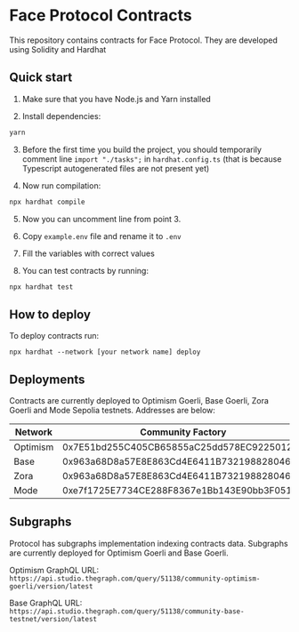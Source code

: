 # Face Protocol Contracts

This repository contains contracts for Face Protocol. They are developed using Solidity and Hardhat

## Quick start

1. Make sure that you have Node.js and Yarn installed

2. Install dependencies:

```bash
yarn
```

3. Before the first time you build the project, you should temporarily comment line `import "./tasks";` in `hardhat.config.ts` (that is because Typescript autogenerated files are not present yet)

4. Now run compilation:

```bash
npx hardhat compile
```

5. Now you can uncomment line from point 3.

6. Copy `example.env` file and rename it to `.env`

7. Fill the variables with correct values

8. You can test contracts by running:

```bash
npx hardhat test
```

## How to deploy

To deploy contracts run:

```
npx hardhat --network [your network name] deploy
```

## Deployments

Contracts are currently deployed to Optimism Goerli, Base Goerli, Zora Goerli and Mode Sepolia testnets. Addresses are below:

| Network  | Community Factory                          | Community Implementation                   |
| -------- | ------------------------------------------ | ------------------------------------------ |
| Optimism | 0x7E51bd255C405CB65855aC25dd578EC922501211 | 0x5D3EE2a6943B7e07120ac33dd5849074181be044 |
| Base     | 0x963a68D8a57E8E863Cd4E6411B7321988280465f | 0x8176E84744FaFD7f3a9b497339563D8F55829ffb |
| Zora     | 0x963a68D8a57E8E863Cd4E6411B7321988280465f | 0x8176E84744FaFD7f3a9b497339563D8F55829ffb |
| Mode     | 0xe7f1725E7734CE288F8367e1Bb143E90bb3F0512 | 0x5FbDB2315678afecb367f032d93F642f64180aa3 |

## Subgraphs

Protocol has subgraphs implementation indexing contracts data. Subgraphs are currently deployed for Optimism Goerli and Base Goerli.

Optimism GraphQL URL: `https://api.studio.thegraph.com/query/51138/community-optimism-goerli/version/latest`

Base GraphQL URL: `https://api.studio.thegraph.com/query/51138/community-base-testnet/version/latest`
